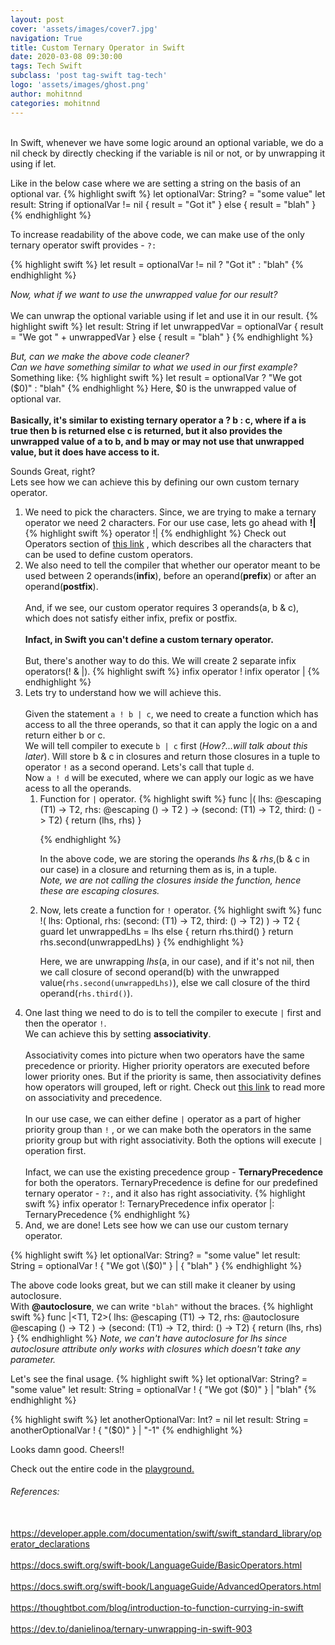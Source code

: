 ```yaml
---
layout: post
cover: 'assets/images/cover7.jpg'
navigation: True
title: Custom Ternary Operator in Swift
date: 2020-03-08 09:30:00
tags: Tech Swift
subclass: 'post tag-swift tag-tech'
logo: 'assets/images/ghost.png'
author: mohitnnd
categories: mohitnnd
---
```


<br />
In Swift, whenever we have some logic around an optional variable, we do a nil check by directly checking if the variable is nil or not, or by unwrapping it using if let.

Like in the below case where we are setting a string on the basis of an optional var.
{% highlight swift %}
let optionalVar: String? = "some value"
let result: String
if optionalVar != nil {
    result = "Got it"
} else {
    result = "blah"
}
{% endhighlight %}


To increase readability of the above code, we can make use of the only ternary operator swift provides - <code>?:</code>

{% highlight swift %}
let result = optionalVar != nil ? "Got it" : "blah"
{% endhighlight %}


<i>Now, what if we want to use the unwrapped value for our result?</i>
<br /> 
<br />
We can unwrap the optional variable using if let and use it in our result.
{% highlight swift %}
let result: String
if let unwrappedVar = optionalVar {
    result = "We got " + unwrappedVar
} else {
    result = "blah"
}
{% endhighlight %}

<i>But, can we make the above code cleaner?</i>
<br />
<i>Can we have something similar to what we used in our first example?</i>
<br />
Something like:
{% highlight swift %}
let result = optionalVar ? "We got \($0)" : "blah"
{% endhighlight %}
Here, $0 is the unwrapped value of optional var. <br /><br />
<b>Basically, it's similar to existing ternary operator a ? b : c, where if a is true then b is returned else c is returned, but it also provides the unwrapped value of a to b, and b may or may not use that unwrapped value, but it does have access to it.</b>


Sounds Great, right?<br /> Lets see how we can achieve this by defining our own custom ternary operator.

<ol>
<li> 
We need to pick the characters. Since, we are trying to make a ternary operator we need 2 characters. For our use case, lets go ahead with <b>!|</b>
{% highlight swift %}
operator !|
{% endhighlight %}
Check out Operators section of <a title="this link" href="https://docs.swift.org/swift-book/ReferenceManual/LexicalStructure.html">this link</a> , which describes all the characters that can be used to define custom operators.
</li>
<li> 
We also need to tell the compiler that whether our operator meant to be used between 2 operands(<b>infix</b>), before an operand(<b>prefix</b>) or after an operand(<b>postfix</b>).<br /><br />
And, if we see, our custom operator requires 3 operands(a, b & c), which does not satisfy either infix, prefix or postfix.
<br />
<br />
<b>Infact, in Swift you can't define a custom ternary operator.</b>
<br />
<br />
But, there's another way to do this. We will create 2 separate infix operators(! & |).
{% highlight swift %}
infix operator !
infix operator |
{% endhighlight %}
</li>
<li>
Lets try to understand how we will achieve this.<br /><br />
Given the statement <code>a ! b | c</code>, we need to create a function which has access to all the three operands, so that it can apply the logic on a and return either b or c.<br />
We will tell compiler to execute <code>b | c</code> first (<i>How?...will talk about this later</i>). 
Will store b & c in closures and return those closures in a tuple to operator <code>!</code> as a second operand. Lets's call that tuple <code>d</code>.<br />
Now <code>a ! d</code> will be executed, where we can apply our logic as we have acess to all the operands. 
<br />
<ol>
<li>Function for <code>|</code> operator.
{% highlight swift %}
func |<T1, T2>(
    lhs: @escaping (T1) -> T2,
    rhs: @escaping () -> T2
) -> (second: (T1) -> T2, third: () -> T2) {
    return (lhs, rhs)
}

{% endhighlight %}

In the above code, we are storing the operands <i>lhs</i> & <i>rhs</i>,(b & c in our case) in a closure and returning them as is, in a tuple.<br /> <i>Note, we are not calling the closures inside the function, hence these are escaping closures.</i> 
</li>
<li> Now, lets create a function for <code>!</code> operator.
{% highlight swift %}
func !<T1, T2>(
    lhs: Optional<T1>,
    rhs: (second: (T1) -> T2, third: () -> T2)
) -> T2 {
    guard let unwrappedLhs = lhs else {
        return rhs.third()
    }
    return rhs.second(unwrappedLhs)
}
{% endhighlight %}

Here, we are unwrapping <i>lhs</i>(a, in our case), and if it's not nil, then we call closure of second operand(b) with the unwrapped value(<code>rhs.second(unwrappedLhs)</code>), else we call closure of the third operand(<code>rhs.third()</code>).
</li>
</ol>
</li>
<li>
One last thing we need to do is to tell the compiler to execute <code>|</code> first and then the operator <code>!</code>.<br /> We can achieve this by setting <b>associativity</b>.<br /><br /> Associativity comes into picture when two operators have the same precedence or priority. Higher priority operators are executed before lower priority ones. But if the priority is same, then associativity defines how operators will grouped, left or right. Check out <a title="this link" href="https://docs.swift.org/swift-book/ReferenceManual/LexicalStructure.html">this link</a>  to read more on associativity and precedence.
<br />
<br />
In our use case, we can either define <code>|</code> operator as a part of higher priority group than <code>!</code> , or we can make both the operators in the same priority group but with right associativity. Both the options will execute <code>|</code> operation first.
<br />
<br />
Infact, we can use the existing precedence group - <b>TernaryPrecedence</b> for both the operators. TernaryPrecedence is define for our predefined ternary operator - <code>?:</code>, and it also has right associativity.
{% highlight swift %}
infix operator !: TernaryPrecedence
infix operator |: TernaryPrecedence
{% endhighlight %}
</li>
<li> And, we are done! Lets see how we can use our custom ternary operator.
</li>
</ol>
{% highlight swift %}
let optionalVar: String? = "some value"
let result: String = optionalVar ! { "We got \($0)" } | { "blah" } 
{% endhighlight %}


The above code looks great, but we can still make it cleaner by using autoclosure.<br />
With <b>@autoclosure</b>, we can write <code>"blah"</code> without the braces.
{% highlight swift %}
func |<T1, T2>(
    lhs: @escaping (T1) -> T2,
    rhs: @autoclosure @escaping () -> T2
) -> (second: (T1) -> T2, third: () -> T2) {
    return (lhs, rhs)
}
{% endhighlight %}
<i>Note, we can't have autoclosure for lhs since autoclosure attribute only works with closures which doesn't take any parameter.</i>

Let's see the final usage.
{% highlight swift %}
let optionalVar: String? = "some value"
let result: String = optionalVar ! { "We got \($0)" } | "blah"
{% endhighlight %}

{% highlight swift %}
let anotherOptionalVar: Int? = nil
let result: String = anotherOptionalVar ! { "\($0)" } | "-1"
{% endhighlight %}

Looks damn good. Cheers!!

Check out the entire code in the <a title="custom ternary operator playground" href="https://github.com/m0hitnnd/iOSStack/tree/master/CustomTernaryOperator/CustomTernaryOperator.playground">playground.</a>
<br />

<h6 id="heading6">References:</h6>
<br />
<a title="operator declarations" href="https://developer.apple.com/documentation/swift/swift_standard_library/operator_declarations">https://developer.apple.com/documentation/swift/swift_standard_library/operator_declarations</a>
<br />
<br />
<a title="Basic Operators" href="https://docs.swift.org/swift-book/LanguageGuide/BasicOperators.html">https://docs.swift.org/swift-book/LanguageGuide/BasicOperators.html</a>
<br />
<br />
<a title="Advanced Operators" href="https://docs.swift.org/swift-book/LanguageGuide/AdvancedOperators.html">https://docs.swift.org/swift-book/LanguageGuide/AdvancedOperators.html</a>
<br />
<br />
<a title="function-currying" href="https://thoughtbot.com/blog/introduction-to-function-currying-in-swift">https://thoughtbot.com/blog/introduction-to-function-currying-in-swift</a>
<br />
<br />
<a title="ternary-unwrapping" href="https://dev.to/danielinoa/ternary-unwrapping-in-swift-903">https://dev.to/danielinoa/ternary-unwrapping-in-swift-903</a>
<br />
<br />